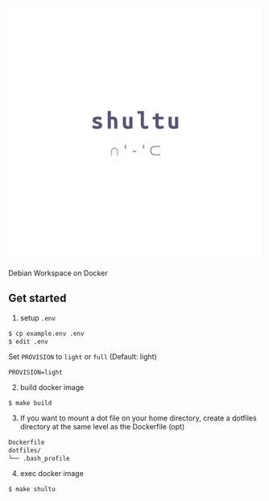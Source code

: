 ![logo.png](logo.png)

Debian Workspace on Docker

## Get started

1. setup `.env`

```
$ cp example.env .env
$ edit .env
```

Set `PROVISION` to `light` or `full` (Default: light)

```
PROVISION=light
```

2. build docker image

```
$ make build
```

3. If you want to mount a dot file on your home directory, create a dotfiles directory at the same level as the Dockerfile (opt)

```
Dockerfile
dotfiles/
└── .bash_profile
```

4. exec docker image

```
$ make shultu
```


